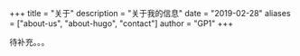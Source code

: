 +++
title = "关于"
description = "关于我的信息"
date = "2019-02-28"
aliases = ["about-us", "about-hugo", "contact"]
author = "GP1"
+++

待补充。。。